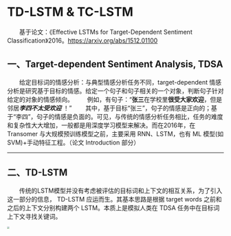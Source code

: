# TD-LSTM & TC-LSTM
&emsp;&emsp;基于论文：《Effective LSTMs for Target-Dependent Sentiment Classification》2016。https://arxiv.org/abs/1512.01100
## 一、Target-dependent Sentiment Analysis, TDSA
&emsp;&emsp;给定目标词的情感分析：与典型情感分析任务不同，target-dependent 情感分析是研究基于目标的情感。给定一个句子和句子相关的一个对象，判断句子针对给定的对象的情感倾向。
&emsp;&emsp;例如，有句子：“**张三**在学校里**很受大家欢迎**，但是邻居***李四不太受欢迎*** ！”
&emsp;&emsp;其中，基于目标“张三”，句子的情感是正向的；基于“李四”，句子的情感是负面的。可见，与传统的情感分析任务相比，任务的难度和复杂性大大增加，一般都是用深度学习模型来解决。而在2016年，在 Transomer 与大规模预训练模型之前，主要采用 RNN、LSTM，也有 ML 模型(如 SVM)+手动特征工程。（论文 Introduction 部分）

---

## 二、TD-LSTM
&emsp;&emsp;传统的LSTM模型并没有考虑被评估的目标词和上下文的相互关系，为了引入这一部分的信息， TD-LSTM 应运而生。其基本思路是根据 target words 之前和之后的上下文分别构建两个 LSTM。本质上是模拟人类在 TDSA 任务中在目标词上下文寻找关键词。

<center><img src="C:\Users\HJHGJGHHG\Desktop\论文笔记与复现\Effective LSTMs for Target-Dependent Sentiment Classification/TD-LSTM.png"  style="zoom:30%;" width="100%"/></center>

&emsp;&emsp;$LSTM_L$ 的输入为**目标词之前的上下文加上目标词**，即从句子的第一个单词，到最后一个 target words  $W_{r-1}$ 依次输入；
&emsp;&emsp;$LSTM_R$ 的输入为**目标词之后的上下文加上目标词**，即从句子的最后一个单词  ，到第一个 target words  $W_{L+1}$依次输入。然后拼接两个输出，用 softmax 进行分类，损失函数为交叉熵。

## 三、TC-LSTM
&emsp;&emsp;为了加强目标词与上下文间的联系，先将 target words 字向量（当时应该是词向量）取平均得到 $V_{target}$，作为 target words 的代替。而后将 $V_{target}$ 与原来的词向量拼接。相较于 TD-LSTM，TC-LSTM 整合了target words与context words的相互关联信息。模型同样用 softmax 函数作为最后一层的激活函数来实现分类，用交叉熵作为损失函数来计算损失。
<center><img src="C:\Users\HJHGJGHHG\Desktop\论文笔记与复现\Effective LSTMs for Target-Dependent Sentiment Classification/TC-LSTM.png"  style="zoom:30%;" width="100%"/></center>

## 四、代码复现
### 1.数据集介绍
&emsp;&emsp;Twitter，具体说明见 data/readme.txt

### 2.结果：
